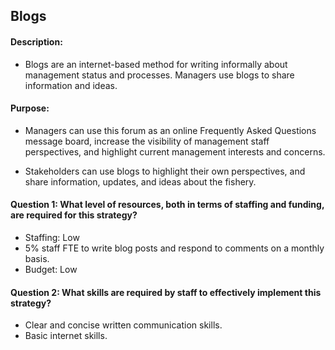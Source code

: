 ## Blogs
#### Description: 
- Blogs are an internet-based method for writing informally about management 
status and processes. Managers use blogs to share information and ideas.

#### Purpose:
- Managers can use this forum as an online Frequently Asked Questions message 
board, increase the visibility of management staff perspectives, and highlight 
current management interests and concerns.

- Stakeholders can use blogs to highlight their own perspectives, and share 
information, updates, and ideas about the fishery.

#### Question 1: What level of resources, both in terms of staffing and funding, are required for this strategy?
-	Staffing: Low
  -	 5% staff FTE to write blog posts and respond to comments on a monthly basis.
-	Budget: Low

#### Question 2: What skills are required by staff to effectively implement this strategy?
-	Clear and concise written communication skills.
-	Basic internet skills.



